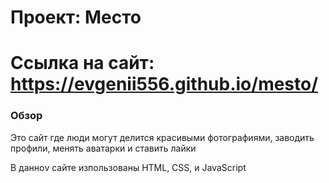 # Проект: Место
# Ссылка на сайт: https://evgenii556.github.io/mesto/


### Обзор
Это сайт где люди могут делится красивыми фотографиями, заводить профили, менять аватарки и ставить лайки

В данноv сайте изпользованы HTML, CSS, и JavaScript
